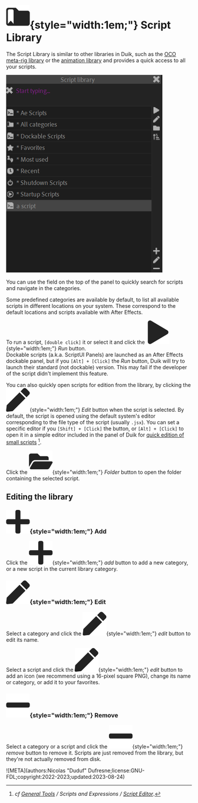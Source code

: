 # ![](../../../img/duik/icons/library.svg){style="width:1em;"} Script Library

The Script Library is similar to other libraries in Duik, such as the [OCO meta-rig library](../../oco/index.md) or the [animation library](../../animation/anim-library.md) and provides a quick access to all your scripts.

![](../../../img/duik/tools/script-lib.png)

You can use the field on the top of the panel to quickly search for scripts and navigate in the categories.

Some predefined categories are available by default, to list all available scripts in different locations on your system. These correspond to the default locations and scripts available with After Effects.

To run a script, `[double click]` it or select it and click the ![](../../../img/duik/icons/run.svg){style="width:1em;"} *Run* button.  
Dockable scripts (a.k.a. ScriptUI Panels) are launched as an After Effects dockable panel, but if you `[Alt] + [Click]` the *Run* button, Duik will try to launch their standard (not dockable) version. This may fail if the developer of the script didn't implement this feature.

You can also quickly open scripts for edition from the library, by clicking the ![](../../../img/duik/icons/edit.svg){style="width:1em;"} *Edit* button when the script is selected. By default, the script is opened using the default system's editor corresponding to the file type of the script (usually `.jsx`). You can set a specific editor if you `[Shift] + [Click]` the button, or `[Alt] + [Click]` to open it in a simple editor included in the panel of Duik for [quick edition of small scripts](script-editor.md)&nbsp;[^editor].

[^editor]: *cf [General Tools](../index.md) / Scripts and Expressions / [Script Editor](script-editor.md)*.

Click the ![](../../../img/duik/icons/folder.svg){style="width:1em;"} *Folder* button to open the folder containing the selected script.

## Editing the library

### ![](../../../img/duik/icons/add.svg){style="width:1em;"} Add

Click the ![](../../../img/duik/icons/add.svg){style="width:1em;"} *add* button to add a new category, or a new script in the current library category.

### ![](../../../img/duik/icons/edit.svg){style="width:1em;"} Edit

Select a category and click the ![](../../../img/duik/icons/edit.svg){style="width:1em;"} *edit* button to edit its name.

Select a script and click the ![](../../../img/duik/icons/edit.svg){style="width:1em;"} *edit* button to add an icon (we recommend using a 16-pixel square PNG), change its name or category, or add it to your favorites.

### ![](../../../img/duik/icons/remove.svg){style="width:1em;"} Remove

Select a category or a script and click the ![](../../../img/duik/icons/remove.svg){style="width:1em;"} *remove* button to remove it. Scripts are just removed from the library, but they're not actually removed from disk.


![META](authors:Nicolas "Duduf" Dufresne;license:GNU-FDL;copyright:2022-2023;updated:2023-08-24)

